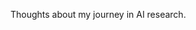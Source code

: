 Thoughts about my journey in AI research. 

[//]: # (I am Antonio Norelli, PhD student in AI @ Sapienza University of Rome, CS department. More about me here.)

[//]: # (<img align="left" src="images/logo.png"> )
